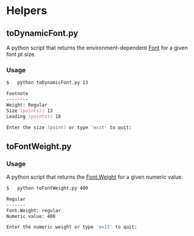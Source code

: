 # Helpers

## toDynamicFont.py

A python script that returns the environment-dependent [Font](https://developer.apple.com/documentation/swiftui/font) for a given font pt size.

### Usage

```zsh
$   python toDynamicFont.py 13

Footnote
--------
Weight: Regular
Size (points): 13
Leading (points): 18

Enter the size (point) or type 'exit' to quit:
```

## toFontWeight.py

### Usage

A python script that returns the [Font.Weight](https://developer.apple.com/documentation/swiftui/font/weight) for a given numeric value.

```zsh
$   python toFontWeight.py 400

Regular
-------
Font.Weight: regular
Numeric value: 400

Enter the numeric weight or type 'exit' to quit:
```
